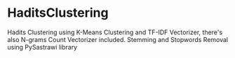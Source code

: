 # HaditsClustering
Hadits Clustering using K-Means Clustering and TF-IDF Vectorizer, there's also N-grams Count Vectorizer included. Stemming and Stopwords Removal using PySastrawi library
